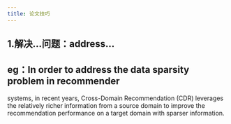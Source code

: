 ```yaml
---
title: 论文技巧
---
```


## 1.解决...问题：address...
## eg：In order to address the data sparsity problem in recommender
systems, in recent years, Cross-Domain Recommendation (CDR)
leverages the relatively richer information from a source domain
to improve the recommendation performance on a target domain
with sparser information.
